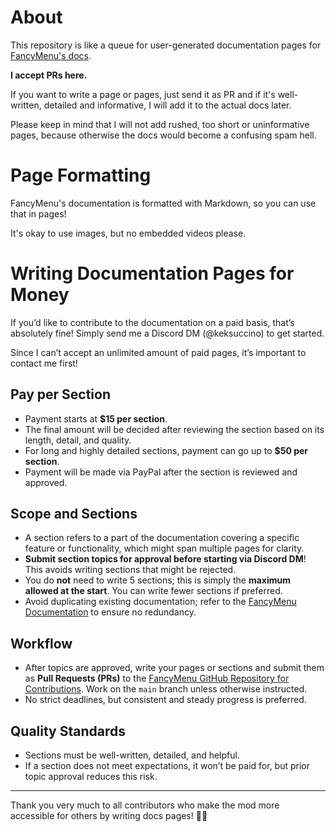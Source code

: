 # About

This repository is like a queue for user-generated documentation pages for [FancyMenu's docs](https://docs.fancymenu.net).

**I accept PRs here.**

If you want to write a page or pages, just send it as PR and if it's well-written, detailed and informative, I will add it to the actual docs later.

Please keep in mind that I will not add rushed, too short or uninformative pages, because otherwise the docs would become a confusing spam hell.

# Page Formatting

FancyMenu's documentation is formatted with Markdown, so you can use that in pages!

It's okay to use images, but no embedded videos please.

# Writing Documentation Pages for Money

If you’d like to contribute to the documentation on a paid basis, that’s absolutely fine! Simply send me a Discord DM (@keksuccino) to get started.

Since I can’t accept an unlimited amount of paid pages, it’s important to contact me first!

## Pay per Section

   - Payment starts at **$15 per section**.
   - The final amount will be decided after reviewing the section based on its length, detail, and quality.
   - For long and highly detailed sections, payment can go up to **$50 per section**.
   - Payment will be made via PayPal after the section is reviewed and approved.

## Scope and Sections

   - A section refers to a part of the documentation covering a specific feature or functionality, which might span multiple pages for clarity.
   - **Submit section topics for approval before starting via Discord DM**! This avoids writing sections that might be rejected.
   - You do **not** need to write 5 sections; this is simply the **maximum allowed at the start**. You can write fewer sections if preferred.
   - Avoid duplicating existing documentation; refer to the [FancyMenu Documentation](https://docs.fancymenu.net/) to ensure no redundancy.

## Workflow

   - After topics are approved, write your pages or sections and submit them as **Pull Requests (PRs)** to the [FancyMenu GitHub Repository for Contributions](https://github.com/Keksuccino/FancyMenu-Docs-Contributions). Work on the `main` branch unless otherwise instructed.
   - No strict deadlines, but consistent and steady progress is preferred.

## Quality Standards

   - Sections must be well-written, detailed, and helpful.
   - If a section does not meet expectations, it won’t be paid for, but prior topic approval reduces this risk.





--------

Thank you very much to all contributors who make the mod more accessible for others by writing docs pages! 🙏🏻
